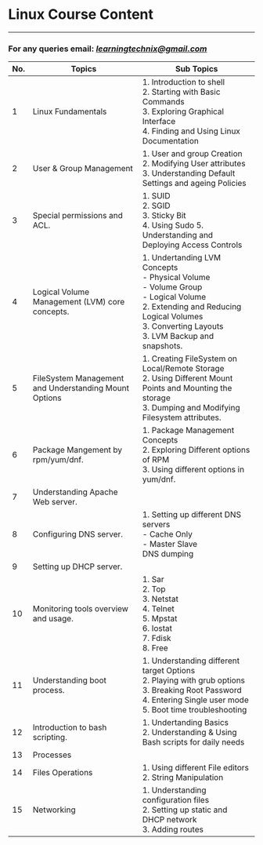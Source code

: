 # Linux Course Content
----------------------

### For any queries email: *learningtechnix@gmail.com*

No. | Topics | Sub Topics
--- | ------ | ----------
1 | Linux Fundamentals | 1. Introduction to shell <br /> 2. Starting with Basic Commands <br /> 3. Exploring Graphical Interface <br /> 4. Finding and Using Linux Documentation
2 | User & Group Management | 1. User and group Creation <br /> 2. Modifying User attributes <br /> 3. Understanding Default Settings and ageing Policies
3 | Special permissions and ACL. | 1. SUID <br /> 2. SGID <br /> 3. Sticky Bit <br /> 4. Using Sudo 5. Understanding and Deploying Access Controls
4 | Logical Volume Management (LVM) core concepts. | 1. Undertanding LVM Concepts <br />  - Physical Volume <br />  - Volume Group <br />  - Logical Volume <br /> 2. Extending and Reducing Logical Volumes <br /> 3. Converting Layouts <br /> 3. LVM Backup and snapshots.
5 | FileSystem Management and Understanding Mount Options | 1. Creating FileSystem on Local/Remote Storage <br /> 2. Using Different Mount Points and Mounting the storage <br /> 3. Dumping and Modifying Filesystem attributes.
6 | Package Mangement by rpm/yum/dnf. | 1. Package Management Concepts <br /> 2. Exploring Different options of RPM <br /> 3. Using different options in yum/dnf.
7 | Understanding Apache Web server. 
8 | Configuring DNS server. | 1. Setting up different DNS servers <br /> - Cache Only <br /> - Master Slave <br /> DNS dumping
9 | Setting up DHCP server. 
10 | Monitoring tools overview and usage. | 1. Sar <br /> 2. Top <br /> 3. Netstat <br /> 4. Telnet <br /> 5. Mpstat <br /> 6. Iostat <br /> 7. Fdisk <br /> 8. Free  
11 | Understanding boot process. | 1. Understanding different target Options <br /> 2. Playing with grub options <br /> 3. Breaking Root Password <br /> 4. Entering Single user mode <br /> 5. Boot time troubleshooting
12 | Introduction to bash scripting. | 1. Undertanding Basics <br /> 2. Understanding & Using Bash scripts for daily needs
13 | Processes
14 | Files Operations | 1. Using different File editors <br /> 2. String Manipulation
15 | Networking | 1. Understanding configuration files <br /> 2. Setting up static and DHCP network <br /> 3. Adding routes
